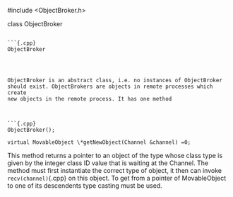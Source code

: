 
#include $<$ObjectBroker.h$>$


class ObjectBroker



```{.cpp}

```{.cpp}
ObjectBroker
```

```



ObjectBroker is an abstract class, i.e. no instances of ObjectBroker
should exist. ObjectBrokers are objects in remote processes which create
new objects in the remote process. It has one method



```{.cpp}
ObjectBroker();
```





```{.cpp}
virtual MovableObject \*getNewObject(Channel &channel) =0;
```

This method returns a pointer to an object of the type whose class type
is given by the integer class ID value that is waiting at the Channel.
The method must first instantiate the correct type of object, it then
can invoke `recv(channel)`{.cpp} on this object. To get from a pointer of
MovableObject to one of its descendents type casting must be used.

